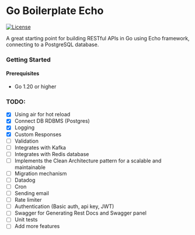 # Go Boilerplate Echo

[![License](https://img.shields.io/badge/License-MIT-blue.svg)](https://github.com/ferdhika31/go-app/blob/main/LICENSE)

A great starting point for building RESTful APIs in Go using Echo framework, connecting to a PostgreSQL database.

### Getting Started
#### Prerequisites
- Go 1.20 or higher


### TODO:
- [x] Using air for hot reload
- [x] Connect DB RDBMS (Postgres)
- [x] Logging
- [x] Custom Responses
- [ ] Validation
- [ ] Integrates with Kafka
- [ ] Integrates with Redis database
- [ ] Implements the Clean Architecture pattern for a scalable and maintainable
- [ ] Migration mechanism
- [ ] Datadog
- [ ] Cron
- [ ] Sending email
- [ ] Rate limiter
- [ ] Authentication (Basic auth, api key, JWT)
- [ ] Swagger for Generating Rest Docs and Swagger panel
- [ ] Unit tests
- [ ] Add more features
